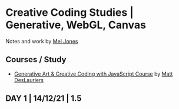 # Creative Coding Studies | Generative, WebGL, Canvas

Notes and work by [Mel Jones](https://www.moodybones.com/)

## Courses / Study

- [Generative Art & Creative Coding with JavaScript Course](https://frontendmasters.com/courses/canvas-webgl/) by [Matt DesLauriers](https://twitter.com/mattdesl)

## DAY 1 | 14/12/21 | 1.5
